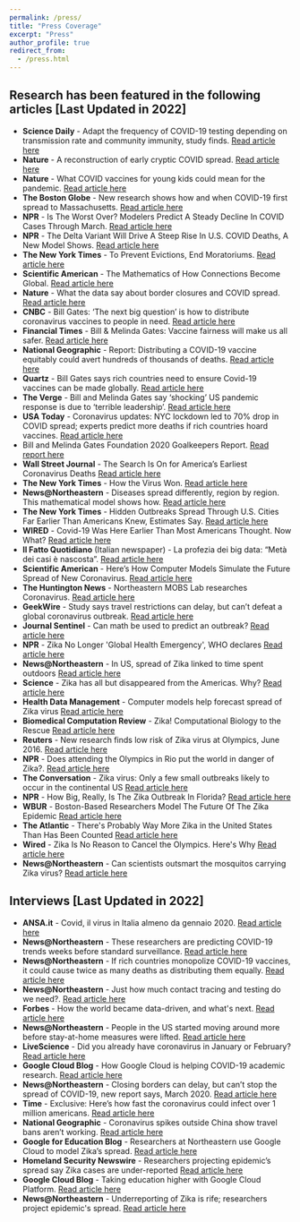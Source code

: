 ```yaml
---
permalink: /press/
title: "Press Coverage"
excerpt: "Press"
author_profile: true
redirect_from: 
  - /press.html
---
```


## Research has been featured in the following articles [Last Updated in 2022]
- __Science Daily__ - Adapt the frequency of COVID-19 testing depending on transmission rate and community immunity, study finds. [Read article here](https://www.sciencedaily.com/releases/2022/01/220118125144.htm)
- __Nature__ - A reconstruction of early cryptic COVID spread. [Read article here](https://www.nature.com/articles/d41586-021-02989-3)
- __Nature__ - What COVID vaccines for young kids could mean for the pandemic. [Read article here](https://www.nature.com/articles/d41586-021-02947-z)
- __The Boston Globe__ - New research shows how and when COVID-19 first spread to Massachusetts. [Read article here](https://www.bostonglobe.com/2021/10/25/business/new-research-shows-how-when-covid-first-spread-massachusetts/)
- __NPR__ - Is The Worst Over? Modelers Predict A Steady Decline In COVID Cases Through March. [Read article here](https://www.npr.org/sections/health-shots/2021/09/22/1039272244/is-the-worst-over-modelers-predict-a-steady-decline-in-covid-cases-through-march) 
- __NPR__ - The Delta Variant Will Drive A Steep Rise In U.S. COVID Deaths, A New Model Shows. [Read article here](https://www.npr.org/sections/health-shots/2021/07/22/1019475669/delta-variant-will-drive-a-steep-rise-in-covid-deaths-model-shows) 
- __The New York Times__ - To Prevent Evictions, End Moratoriums. [Read article here](https://www.nytimes.com/2021/05/25/opinion/eviction-moratorium-covid-philadelphia.html) 
- __Scientific American__ - The Mathematics of How Connections Become Global. [Read article here](https://www.scientificamerican.com/article/the-mathematics-of-how-connections-become-global/)
- __Nature__ - What the data say about border closures and COVID spread. [Read article here](https://www.nature.com/articles/d41586-020-03605-6) 
- __CNBC__ - Bill Gates: ‘The next big question’ is how to distribute coronavirus vaccines to people in need‍. [Read article here](https://www.cnbc.com/2020/09/14/bill-gates-next-big-question-is-how-to-distribute-coronavirus-vaccines.html)
- __Financial Times__ - Bill & Melinda Gates: Vaccine fairness will make us all safer‍‍. [Read article here](https://www.ft.com/content/f999c4e4-78a2-4f83-9beb-91c15dccd0b8)
- __National Geographic__ - Report: Distributing a COVID-19 vaccine equitably could avert hundreds of thousands of deaths. [Read article here](https://www.nationalgeographic.com/science/2020/09/report-distributing-covid-vaccine-equitably-could-avert-hundreds-of-thousands-deaths/)
- __Quartz__ - Bill Gates says rich countries need to ensure Covid-19 vaccines can be made globally‍. [Read article here](https://qz.com/1903327/gates-hoarding-covid-19-vaccines-will-extend-the-pandemic/)
- __The Verge__ - Bill and Melinda Gates say ‘shocking’ US pandemic response is due to ‘terrible leadership’‍. [Read article here](https://www.theverge.com/2020/9/15/21437585/bill-melinda-gates-slam-us-pandemic-response-goalkeepers-2020-report-vaccination)
- __USA Today__ - Coronavirus updates: NYC lockdown led to 70% drop in COVID spread; experts predict more deaths if rich countries hoard vaccines. [Read article here](https://www.usatoday.com/story/news/health/2020/09/15/covid-updates-trump-usps-china-vaccine/5801872002/)
- Bill and Melinda Gates Foundation 2020 Goalkeepers Report. [Read report here](https://www.gatesfoundation.org/goalkeepers/report/2020-report/#GlobalPerspective)
- __Wall Street Journal__ - The Search Is On for America’s Earliest Coronavirus Deaths [Read article here](https://www.wsj.com/articles/the-search-is-on-for-americas-earliest-coronavirus-deaths-11588597831)
- __The New York Times__ - How the Virus Won. [Read article here](https://www.nytimes.com/interactive/2020/us/coronavirus-spread.html) 
- __News@Northeastern__ - Diseases spread differently, region by region. This mathematical model shows how. [Read article here](https://news.northeastern.edu/2021/01/13/diseases-spread-differently-region-by-region-this-mathematical-model-shows-how/)
- __The New York Times__ - Hidden Outbreaks Spread Through U.S. Cities Far Earlier Than Americans Knew, Estimates Say. [Read article here]( https://www.nytimes.com/2020/04/23/us/coronavirus-early-outbreaks-cities.html)
- __WIRED__ - Covid-19 Was Here Earlier Than Most Americans Thought. Now What? [Read article here](https://www.wired.com/story/covid-19-was-here-earlier-than-most-americans-thought-now-what/) 
- __Il Fatto Quotidiano__ (Italian newspaper) - La profezia dei big data: “Metà dei casi è nascosta”. [Read article here]( https://www.ilfattoquotidiano.it/in-edicola/articoli/2020/02/28/la-profezia-dei-big-data-meta-dei-casi-e-nascosta/5719756/) 
- __Scientific American__ - Here’s How Computer Models Simulate the Future Spread of New Coronavirus. [Read article here](https://www.scientificamerican.com/article/heres-how-computer-models-simulate-the-future-spread-of-new-coronavirus/)
- __The Huntington News__ - Northeastern MOBS Lab researches Coronavirus. [Read article here](https://huntnewsnu.com/61923/campus/northeastern-mobs-lab-researches-coronavirus/) 
- __GeekWire__ - Study says travel restrictions can delay, but can’t defeat a global coronavirus outbreak. [Read article here]( https://www.geekwire.com/2020/study-says-travel-restrictions-can-delay-cant-defeat-coronavirus-outbreak/) 
- __Journal Sentinel__ - Can math be used to predict an outbreak? [Read article here](https://projects.jsonline.com/news/2017/11/1/can-math-be-used-to-predict-an-outbreak.html)
- __NPR__ - Zika No Longer 'Global Health Emergency', WHO declares [Read article here](http://www.npr.org/sections/goatsandsoda/2016/11/18/502616422/zika-no-longer-global-health-emergency-who-declares)
- __News@Northeastern__ - In US, spread of Zika linked to time spent outdoors [Read article here](https://news.northeastern.edu/2017/09/in-us-spread-of-zika-linked-to-time-spent-outdoors)
- __Science__ - Zika has all but disappeared from the Americas. Why? [Read article here](http://www.sciencemag.org/news/2017/08/zika-has-all-disappeared-americas-why)
- __Health Data Management__ - Computer models help forecast spread of Zika virus [Read article here](http://www.healthdatamanagement.com/news/computer-models-help-forecast-spread-of-zika-virus)
- __Biomedical Computation Review__ - Zika! Computational Biology to  the Rescue [Read article here](http://biomedicalcomputationreview.org/content/zika-computational-biology-rescue)
- __Reuters__ - New research finds low risk of Zika virus at Olympics, June 2016. [Read article here](https://www.reuters.com/article/us-health-zika-olympics/new-research-finds-low-risk-of-zika-virus-at-olympics-idUSKCN0YT15X) 
- __NPR__ - Does attending the Olympics in Rio put the world in danger of Zika?. [Read article here](https://www.npr.org/sections/goatsandsoda/2016/06/03/480495630/does-the-olympics-in-rio-put-the-world-in-danger-of-zika) 
- __The Conversation__ - Zika virus: Only a few small outbreaks likely to occur in the continental US [Read article here](https://theconversation.com/zika-virus-only-a-few-small-outbreaks-likely-to-occur-in-the-continental-us-64719)
- __NPR__ - How Big, Really, Is The Zika Outbreak In Florida? [Read article here](http://www.npr.org/sections/health-shots/2016/08/22/490941346/how-big-really-is-the-zika-outbreak-in-florida)
- __WBUR__ - Boston-Based Researchers Model The Future Of The Zika  Epidemic [Read article here](http://www.wbur.org/commonhealth/2016/08/04/zika-global-model)
- __The Atlantic__ - There's Probably Way More Zika in the United States Than Has Been Counted [Read article here](http://www.theatlantic.com/technology/archive/2016/08/more-zika-than-anybody-thought/494201/)
- __Wired__ - Zika Is No Reason to Cancel the Olympics. Here's Why [Read article here](https://www.wired.com/2016/06/zika-no-reason-cancel-olympics/)
- __News@Northeastern__ - Can scientists outsmart the mosquitos  carrying Zika virus? [Read article here](http://www.northeastern.edu/news/in-the-news/can-scientists-outsmart-the-mosquitos-carrying-zika-virus/)



## Interviews [Last Updated in 2022]
- __ANSA.it__ - Covid, il virus in Italia almeno da gennaio 2020. [Read article here](https://www.ansa.it/canale_scienza_tecnica/notizie/fisica_matematica/2021/10/26/covid-il-virus-in-italia-almeno-da-gennaio-2020-_c5afb0a7-6f3a-4c53-a86d-d698964ed6c2.html)
- __News@Northeastern__ - These researchers are predicting COVID-19 trends weeks before standard surveillance. [Read article here](https://news.northeastern.edu/2021/03/09/these-researchers-are-predicting-covid-19-trends-weeks-before-standard-surveillance/)
- __News@Northeastern__ - If rich countries monopolize COVID-19 vaccines, it could cause twice as many deaths as distributing them equally. [Read article here](https://news.northeastern.edu/2020/09/14/if-rich-countries-monopolize-covid-19-vaccines-it-could-cause-twice-as-many-deaths-as-distributing-them-equally/)
- __News@Northeastern__ - Just how much contact tracing and testing do we need?. [Read article here](https://news.northeastern.edu/2020/08/25/just-how-much-contact-tracing-and-testing-do-we-need-to-control-the-spread-of-the-coronavirus/) 
- __Forbes__ - How the world became data-driven, and what's next. [Read article here](https://www.forbes.com/sites/googlecloud/2020/05/20/how-the-world-became-data-driven-and-whats-next/?sh=38f8d4f57fc5)
- __News@Northeastern__ - People in the US started moving around more before stay-at-home measures were lifted. [Read article here]( https://news.northeastern.edu/2020/05/26/people-in-the-us-started-moving-around-more-before-stay-at-home-measures-were-lifted/)
- __LiveScience__ - Did you already have coronavirus in January or February? [Read article here](https://www.livescience.com/did-you-have-covid-19-in-january.html) 
- __Google Cloud Blog__ - How Google Cloud is helping COVID-19 academic research. [Read article here](https://cloud.google.com/blog/topics/inside-google-cloud/how-google-cloud-is-helping-covid-19-academic-research) 
- __News@Northeastern__ - Closing borders can delay, but can’t stop the spread of COVID-19, new report says, March 2020. [Read article here](https://news.northeastern.edu/2020/03/06/to-slow-the-spread-of-covid-19-close-doors-not-borders-new-report-says/)
- __Time__ - Exclusive: Here’s how fast the coronavirus could infect over 1 million americans. [Read article here](https://time.com/5801726/coronavirus-models-forecast/) 
- __National Geographic__ -  Coronavirus spikes outside China show travel bans aren’t working. [Read article here](https://www.nationalgeographic.com/science/article/why-travel-restrictions-are-not-stopping-coronavirus-covid-19) 
- __Google for Education Blog__ - Researchers at Northeastern use Google Cloud to model Zika’s spread. [Read article here]( https://edu.google.com/why-google/case-studies/neu-gcp/?modal_active=none) 
- __Homeland Security Newswire__ -  Researchers projecting epidemic’s spread say Zika cases are under-reported [Read article here](https://www.homelandsecuritynewswire.com/dr20160803-researchers-projecting-epidemic-s-spread-say-zika-cases-are-underreported)
- __Google Cloud Blog__ - Taking education higher with Google Cloud Platform. [Read article here](https://blog.google/products/google-cloud/taking-education-higher-google-cloud-platform/)
- __News@Northeastern__ - Underreporting of Zika is rife; researchers project epidemic's spread. [Read article here](https://news.northeastern.edu/2016/08/02/tracking-zika-researchers-project-epidemics-growth-and-spread/) 

